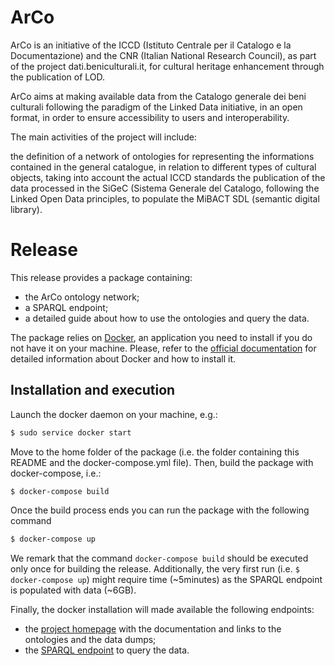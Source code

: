 # ArCo

ArCo is an initiative of the ICCD (Istituto Centrale per il Catalogo e la Documentazione) and the CNR (Italian National Research Council), as part of the project dati.beniculturali.it, for cultural heritage enhancement through the publication of LOD.

ArCo aims at making available data from the Catalogo generale dei beni culturali following the paradigm of the Linked Data initiative, in an open format, in order to ensure accessibility to users and interoperability.

The main activities of the project will include:

the definition of a network of ontologies for representing the informations contained in the general catalogue, in relation to different types of cultural objects, taking into account the actual ICCD standards the publication of the data processed in the SiGeC (Sistema Generale del Catalogo, following the Linked Open Data principles, to populate the MiBACT SDL (semantic digital library).

# Release
This release provides a package containing:

 * the ArCo ontology network;
 * a SPARQL endpoint;
 * a detailed guide about how to use the ontologies and query the data.

The package relies on [Docker](https://www.docker.com/community-edition), an application you need to install if you do not have it on your machine. Please, refer to the [official documentation](https://docs.docker.com/get-started/#containers-and-virtual-machines) for detailed information about Docker and how to install it.

## Installation and execution
Launch the docker daemon on your machine, e.g.:
```sh
$ sudo service docker start
```

Move to the home folder of the package (i.e. the folder containing this README and the docker-compose.yml file). Then, build the package with docker-compose, i.e.:
```sh
$ docker-compose build
```
Once the build process ends you can run the package with the following command
```sh
$ docker-compose up
```
We remark that the command ``docker-compose build`` should be executed only once for building the release. Additionally, the very first run (i.e. ``$ docker-compose up``) might require time (~5minutes) as the SPARQL endpoint is populated with data (~6GB).

Finally, the docker installation will made available the following endpoints:
 * the [project homepage](http://localhost:8080/) with the documentation and links to the ontologies and the data dumps;
 * the [SPARQL endpoint](http://localhost:8890/sparql) to query the data.
 


